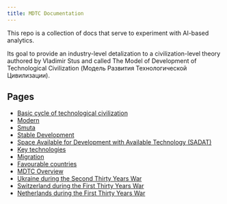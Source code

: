 ```yaml
---
title: MDTC Documentation
---
```


This repo is a collection of docs that serve to experiment with AI-based analytics.

Its goal to provide an industry-level detalization to a civilization-level theory authored by Vladimir Stus and called The Model of Development of Technological Civilization (Модель Развития Технологической Цивилизации).

## Pages

- [Basic cycle of technological civilization](cycle.md)
- [Modern](modern.md)
- [Smuta](smuta.md)
- [Stable Development](stable.md)
- [Space Available for Development with Available Technology (SADAT)](sadat.md)
- [Key technologies](key-tech.md)
- [Migration](migration.md)
- [Favourable countries](favourable-countries.md)
- [MDTC Overview](mdtc.md)
- [Ukraine during the Second Thirty Years War](2-30-w/ukraine.md)
- [Switzerland during the First Thirty Years War](1-30-w/switzerland.md)
- [Netherlands during the First Thirty Years War](1-30-w/netherlands.md)
